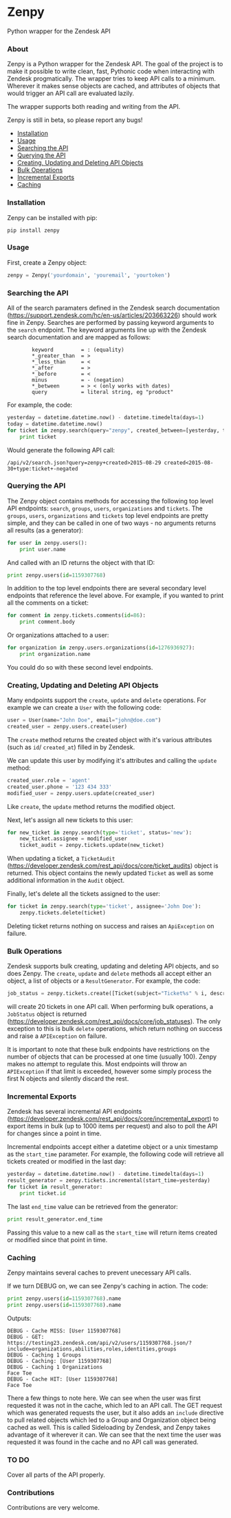 # Zenpy
Python wrapper for the Zendesk API

### About
Zenpy is a Python wrapper for the Zendesk API. The goal of the project is to make it possible to write clean, fast, Pythonic code when interacting with Zendesk progmatically. The wrapper tries to keep API calls to a minimum. Wherever it makes sense objects are cached, and attributes of objects that would trigger an API call are evaluated lazily. 

The wrapper supports both reading and writing from the API.

Zenpy is still in beta, so please report any bugs!

* [Installation](#installation)
* [Usage](#usage)
*  [Searching the API](#searching-the-api)
* [Querying the API](#querying-the-api)
* [Creating, Updating and Deleting API Objects](#creating-updating-and-deleting-api-objects)
* [Bulk Operations](#bulk-operations)
* [Incremental Exports](#incremental-exports)
* [Caching](#caching)


### Installation

Zenpy can be installed with pip:

    pip install zenpy

### Usage
First, create a Zenpy object:
```python
zenpy = Zenpy('yourdomain', 'youremail', 'yourtoken')
```

### Searching the API

All of the search paramaters defined in the Zendesk search documentation (https://support.zendesk.com/hc/en-us/articles/203663226) should work fine in Zenpy. Searches are performed by passing keyword arguments to the `search` endpoint. The keyword arguments line up with the Zendesk search documentation and are mapped as follows:
```
		keyword			= : (equality)
		*_greater_than 	= >
		*_less_than 	= <
		*_after 		= >
		*_before 		= <
		minus			= - (negation)
		*_between		= > < (only works with dates)
		query           = literal string, eg "product"
```

For example, the code:

```python
yesterday = datetime.datetime.now() - datetime.timedelta(days=1)
today = datetime.datetime.now()
for ticket in zenpy.search(query="zenpy", created_between=[yesterday, today], type='ticket', minus='negated'):
	print ticket
```

Would generate the following API call:

```
/api/v2/search.json?query=zenpy+created>2015-08-29 created<2015-08-30+type:ticket+-negated
```


### Querying the API
The Zenpy object contains methods for accessing the following top level API endpoints: `search`, `groups`, `users`, `organizations` and `tickets`. The `groups`, `users`, `organizations` and `tickets` top level endpoints are pretty simple, and they can be called in one of two ways - no arguments returns all results (as a generator):

```python
for user in zenpy.users():
	print user.name
```

And called with an ID returns the object with that ID:

```python
print zenpy.users(id=1159307768)
```

In addition to the top level endpoints there are several secondary level endpoints that reference the level above. For example, if you wanted to print all the comments on a ticket:

```python
for comment in zenpy.tickets.comments(id=86):
	print comment.body
```

Or organizations attached to a user:

```python
for organization in zenpy.users.organizations(id=1276936927):
	print organization.name
```

You could do so with these second level endpoints. 

### Creating, Updating and Deleting API Objects

Many endpoints support the `create`, `update` and `delete` operations. For example we can create a `User` with the following code:

```python
user = User(name="John Doe", email="john@doe.com")
created_user = zenpy.users.create(user)
```

The `create` method returns the created object with it's various attributes (such as `id`/ `created_at`) filled in by Zendesk.

We can update this user by modifying it's attributes and calling the `update` method:

```python
created_user.role = 'agent'
created_user.phone = '123 434 333'
modified_user = zenpy.users.update(created_user)
```

Like `create`, the `update` method returns the modified object. 

Next, let's assign all new tickets to this user:

```python
for new_ticket in zenpy.search(type='ticket', status='new'):
	new_ticket.assignee = modified_user
	ticket_audit = zenpy.tickets.update(new_ticket)
```

When updating a ticket, a `TicketAudit` (https://developer.zendesk.com/rest_api/docs/core/ticket_audits) object is returned. This object contains the newly updated `Ticket` as well as some additional information in the `Audit` object. 

Finally, let's delete all the tickets assigned to the user:

```python
for ticket in zenpy.search(type='ticket', assignee='John Doe'):
	zenpy.tickets.delete(ticket)
```

Deleting  ticket returns nothing on success and raises an `ApiException` on failure. 

### Bulk Operations

Zendesk supports bulk creating, updating and deleting API objects, and so does Zenpy. The `create`, `update` and `delete` methods all accept either an object, a list of objects or a `ResultGenerator`. For example, the code:

```python
job_status = zenpy.tickets.create([Ticket(subject="Ticket%s" % i, description="Bulk")for i in range(0, 20)])
```
will create 20 tickets in one API call. When performing bulk operations, a `JobStatus` object is returned (https://developer.zendesk.com/rest_api/docs/core/job_statuses). The only exception to this is bulk `delete` operations, which return nothing on success and raise a `APIException` on failure.

It is important to note that these bulk endpoints have restrictions on the number of objects that can be processed at one time (usually 100). Zenpy makes no attempt to regulate this. Most endpoints will throw an `APIException` if that limit is exceeded, however some simply process the first N objects and silently discard the rest. 


### Incremental Exports

Zendesk has several incremental API endpoints (https://developer.zendesk.com/rest_api/docs/core/incremental_export) to export items in bulk (up to 1000 items per request) and also to poll the API for changes since a point in time. 

Incremental endpoints accept either a datetime object or a unix timestamp as the `start_time` parameter. For example, the following code will retrieve all tickets created or modified in the last day:

```python
yesterday = datetime.datetime.now() - datetime.timedelta(days=1)
result_generator = zenpy.tickets.incremental(start_time=yesterday)
for ticket in result_generator:
	print ticket.id
```

The last `end_time` value can be retrieved from the generator:

```python
print result_generator.end_time
```

Passing this value to a new call as the `start_time` will return items created or modified since that point in time. 

### Caching

Zenpy maintains several caches to prevent unecessary API calls. 

If we turn DEBUG on, we can see Zenpy's caching in action. The code:

```python
print zenpy.users(id=1159307768).name
print zenpy.users(id=1159307768).name
```

Outputs:
```
DEBUG - Cache MISS: [User 1159307768]
DEBUG - GET: https://testing23.zendesk.com/api/v2/users/1159307768.json/?include=organizations,abilities,roles,identities,groups
DEBUG - Caching 1 Groups 
DEBUG - Caching: [User 1159307768]
DEBUG - Caching 1 Organizations 
Face Toe
DEBUG - Cache HIT: [User 1159307768]
Face Toe
```
There a few things to note here. We can see when the user was first requested it was not in the cache, which led to an API call. The GET request which was generated requests the user, but it also adds an `include` directive to pull related objects which led to a Group and Organization object being cached as well. This is called Sideloading by Zendesk, and Zenpy takes advantage of it wherever it can. We can see that the next time the user was requested it was found in the cache and no API call was generated. 

### TO DO
Cover all parts of the API properly.

### Contributions
Contributions are very welcome. 


